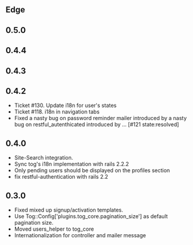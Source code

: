 Edge
----

0.5.0
----

0.4.4
----

0.4.3
----

0.4.2
----
* Ticket #130. Update i18n for user's states
* Ticket #118. i18n in navigation tabs
* Fixed a nasty bug on password reminder mailer introduced by a nasty bug on restful_autenthicated introduced by ... [#121 state:resolved]

0.4.0
----
* Site-Search integration.
* Sync tog's i18n implementation with rails 2.2.2
* Only pending users should be displayed on the profiles section
* fix restful-authentication with rails 2.2

0.3.0
----
* Fixed mixed up signup/activation templates.
* Use Tog::Config['plugins.tog_core.pagination_size'] as default pagination size.
* Moved users_helper to tog_core
* Internationalization for controller and mailer message